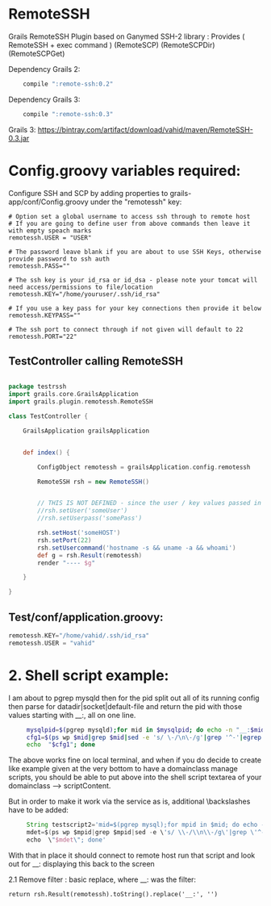 RemoteSSH
=========

Grails RemoteSSH Plugin based on Ganymed SSH-2 library : Provides ( RemoteSSH + exec command ) (RemoteSCP) (RemoteSCPDir) (RemoteSCPGet)


Dependency Grails 2:

```groovy
	compile ":remote-ssh:0.2"
```

Dependency Grails 3:

```groovy
	compile ":remote-ssh:0.3"
```


Grails 3:  https://bintray.com/artifact/download/vahid/maven/RemoteSSH-0.3.jar
	

# Config.groovy variables required:

Configure SSH and SCP by adding properties to grails-app/conf/Config.groovy under the "remotessh" key:


    # Option set a global username to access ssh through to remote host
    # If you are going to define user from above commands then leave it with empty speach marks
    remotessh.USER = "USER"

    # The password leave blank if you are about to use SSH Keys, otherwise provide password to ssh auth
    remotessh.PASS=""

    # The ssh key is your id_rsa or id_dsa - please note your tomcat will need access/permissions to file/location
    remotessh.KEY="/home/youruser/.ssh/id_rsa"

    # If you use a key pass for your key connections then provide it below
    remotessh.KEYPASS=""

    # The ssh port to connect through if not given will default to 22
    remotessh.PORT="22"




## TestController calling RemoteSSH
```groovy

package testrssh
import grails.core.GrailsApplication
import grails.plugin.remotessh.RemoteSSH

class TestController {

    GrailsApplication grailsApplication


    def index() {

        ConfigObject remotessh = grailsApplication.config.remotessh

        RemoteSSH rsh = new RemoteSSH()


        // THIS IS NOT DEFINED - since the user / key values passed in via configObject above..
        //rsh.setUser('someUser')
        //rsh.setUserpass('somePass')

        rsh.setHost('someHOST')
        rsh.setPort(22)
        rsh.setUsercommand('hostname -s && uname -a && whoami')
        def g = rsh.Result(remotessh)
        render "---- $g"

    }

}
```

## Test/conf/application.groovy:
```groovy
remotessh.KEY="/home/vahid/.ssh/id_rsa"
remotessh.USER = "vahid"
```



# 2. Shell script example:
I am about to pgrep mysqld then for the pid split out all of its running config then parse for datadir|socket|default-file and return the pid with those values starting with __:, all on one line.

```bash
	 mysqlpid=$(pgrep mysqld);for mid in $mysqlpid; do echo -n "__:$mid config is ";
	 cfg1=$(ps wp $mid|grep $mid|sed -e 's/ \-/\n\-/g'|grep '^-'|egrep "datadir|socket|default-file"|tr  "\n\r" " ");
	 echo  "$cfg1"; done
```
The above works fine on local terminal, and when if you do decide to create like example given at the very bottom to have a
 domainclass manage scripts, you should be able to put above into the shell script textarea of your domainclass --> scriptContent.


But in order to make it work via the service as is, additional \backslashes have to be added:


```groovy
	 String testscript2='mid=$(pgrep mysql);for mpid in $mid; do echo -n \"__:$mpid config is \";
	 mdet=$(ps wp $mpid|grep $mpid|sed -e \'s/ \\-/\\n\\-/g\'|grep \'^-\'|egrep \"datadir|socket|default-file\"|tr  \"\\n\\r\" \" \");
	 echo  \"$mdet\"; done'


```
With that in place it should connect to remote host run that script and look out for __: displaying this back to the screen


2.1 Remove filter : basic replace, where __: was the filter:

    return rsh.Result(remotessh).toString().replace('__:', '')

